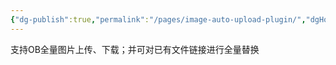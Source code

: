 ```yaml
---
{"dg-publish":true,"permalink":"/pages/image-auto-upload-plugin/","dgHomeLink":true,"dgPassFrontmatter":false}
---
```


支持OB全量图片上传、下载；并可对已有文件链接进行全量替换